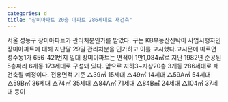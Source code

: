 ```yaml
---
categories: d
title: "장미아파트 20층 아파트 286세대로 재건축"
---
```

서울 성동구 장미아파트가 관리처분인가를 받았다. 구는 KB부동산신탁이 사업시행자인 장미아파트에 대해 지난달 29일 관리처분을 인가하고 이를 고시했다.고시문에 따르면 성수동1가 656-421번지 일대 장미아파트는 면적이 1만1,084㎡로 지난 1982년 준공된 5층짜리 6개동 173세대로 구성돼 있다. 앞으로 지하3~지상20층 3개동 286세대로 재건축될 예정이다. 전용면적 기준 △39㎡ 15세대 △49㎡ 14세대 △59A㎡ 54세대 △59B㎡ 36세대 △74㎡ 35세대 △84A㎡ 71세대 △84B㎡ 24세대 △104㎡ 37세대 등이